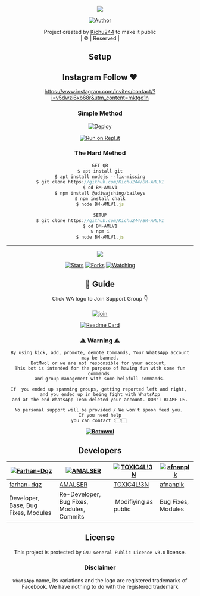 <div align="center">

 </a>
</p>
<div align="center">
  <p align="center">
<img src=https://i.imgur.com/ygQuzYd.jpeg>
</p>
  <p align="center">
<a href="https://github.com/Kichu244"><img title="Author" src="https://img.shields.io/badge/Author-Kichu-Mon/Amalser?color=blue&style=for-the-badge&logo=whatsapp"></a>
</p>
</div>
<p align="center">
Project created by <a href="https://github.com/Kichu244">Kichu244</a> to make it public
    <br>
       | © |
        Reserved |
    <br> 
</p>

## Setup
<div align="center"> 



## Instagram  Follow ❤️

https://www.instagram.com/invites/contact/?i=v5dwzi6xb68r&utm_content=mktgo1n


  ### Simple Method
  
[![Deploy](https://www.herokucdn.com/deploy/button.svg)](https://heroku.com/deploy?template=https://github.com/Kichu244/BM-AMLV1.git)



  
[![Run on Repl.it](https://repl.it/badge/github/quiec/whatsAlfa)](https://replit.com/@Kichu244/Amalser-2)
  
### The Hard Method
```js
GET QR
$ apt install git
$ apt install nodejs --fix-missing
$ git clone https://github.com/Kichu244/BM-AMLV1
$ cd BM-AMLV1
$ npm install @adiwajshing/baileys
$ npm install chalk
$ node BM-AMLV1.js
```
      
```js
SETUP
$ git clone https://github.com/Kichu244/BM-AMLV1
$ cd BM-AMLV1
$ npm i
$ node BM-AMLV1.js
```

----

  <p align="center">
  <a href="httsp://github.com/Kichu244/BM-AMLV1">
    
<a href="https://github.com/Amal-ser/followers">
<img src="https://img.shields.io/github/repo-size/Amal-ser/Amalser?color=green&label=Repo%20total%20size&style=plastic">
<p align="center">
<a href="https://github.com/Amal-ser/followers"
<img title="Followers" src="https://img.shields.io/github/followers/Amal-ser?color=blue&style=flat-square"></a>
<a href="https://github.com/Amal-ser/Amalser/stargazers/"><img title="Stars" src="https://img.shields.io/github/stars/Amal-ser/Amalser?color=blue&style=flat-square"></a>
<a href="https://github.com/Amal-ser/Amalser/network/members"><img title="Forks" src="https://img.shields.io/github/forks/Amal-ser/Amalser?color=blue&style=flat-square"></a>
<a href="https://github.com/Amal-ser/Amalser/watchers"><img title="Watching" src="https://img.shields.io/github/watchers/Amal-ser/Amalser?label=Watchers&color=blue&style=flat-square"></a>
</p>

## 📢 Guide
Click WA logo to Join Support Group 👇
    <br>
<br>
  [![join](https://github.com/Alien-alfa/PublicBot/blob/main/wlogo.svg.png)](https://chat.whatsapp.com/GbVchReBf07GjmCcLUAJXr)
  <div align="center">
       
  [![Readme Card](https://github-readme-stats.vercel.app/api/pin/?username=Kichu244&repo=BM-AMLV1&theme=nightowl)](https://github.com/Kichu244/BM-AMLV1)
  </div>
    
### ⚠ Warning ⚠

```
By using kick, add, promote, demote Commands, Your WhatsApp account may be banned.
BotMwol or we are not responsible for your account, 
This bot is intended for the purpose of having fun with some fun commands 
and group management with some helpfull commands.

If  you ended up spamming groups, getting reported left and right, 
and you ended up in being fight with WhatsApp
and at the end WhatsApp Team deleted your account. DON'T BLAME US.

No personal support will be provided / We won't spoon feed you. 
If you need help
you can contact 👇🏻👇🏻 
```
**[![Botmwol](https://www.linkpicture.com/q/WHTSPP-LOGO.png)](http://wa.me/918547487332?text=Can%20you%20help%20bro)**

## Developers
  <div align="center">
    
  [![Farhan-Dqz](https://github.com/farhan-dqz.png?size=100)](https://github.com/farhan-dqz) | [![AMALSER](https://github.com/Amal-ser.png?size=100)](https://github.com/Amal-ser) |  [![TOXIC4L!3N](https://github.com/Alien-alfa.png?size=100)](https://github.com/AI-VIKI) | [![afnanplk](https://github.com/afnanplk.png?size=100)](https://github.com/afnanplk) 
----|----|----|----
[farhan-dqz](https://github.com/farhan-dqz) | [AMALSER](https://github.com/Amal-ser) | [TOXIC4L!3N](https://github.com/AI-VIKI) | [afnanplk](https://github.com/afnanplk) 
Developer, Base, Bug Fixes, Modules| Re-Developer, Bug Fixes, Modules, Commits |  Modifiying  as   public | Bug Fixes, Modules 
  </div>
    


## License
This project is protected by `GNU General Public Licence v3.0` license.

### Disclaimer
`WhatsApp` name, its variations and the logo are registered trademarks of Facebook. We have nothing to do with the registered trademark
